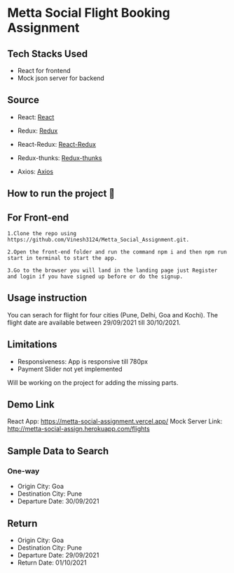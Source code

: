 # Metta Social Flight Booking Assignment

## Tech Stacks Used
- React for frontend
- Mock json server for backend

## Source

- React: [React](https://www.npmjs.com/package/react)

- Redux: [Redux](https://www.npmjs.com/package/redux) 

- React-Redux: [React-Redux](https://www.npmjs.com/package/react-redux)

- Redux-thunks: [Redux-thunks](https://www.npmjs.com/package/thunks)

- Axios: [Axios](https://www.npmjs.com/package/axios)

## How to run the project 📑

## For Front-end

    1.Clone the repo using https://github.com/Vinesh3124/Metta_Social_Assignment.git.
    
    2.Open the front-end folder and run the command npm i and then npm run start in terminal to start the app.

    3.Go to the browser you will land in the landing page just Register and login if you have signed up before or do the signup.
    
## Usage instruction

You can serach for flight for four cities (Pune, Delhi, Goa and Kochi). The flight date are available between 29/09/2021 till 30/10/2021.

## Limitations

- Responsiveness: App is responsive till 780px
- Payment Slider not yet implemented

Will be working on the project for adding the missing parts.

## Demo Link

React App: https://metta-social-assignment.vercel.app/
Mock Server Link: http://metta-social-assign.herokuapp.com/flights

## Sample Data to Search

### One-way

- Origin City: Goa
- Destination City: Pune
- Departure Date: 30/09/2021

## Return

- Origin City: Goa
- Destination City: Pune
- Departure Date: 29/09/2021
- Return Date: 01/10/2021
